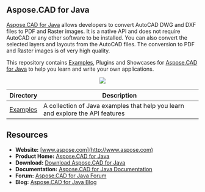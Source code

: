 ## Aspose.CAD for Java

[Aspose.CAD for Java](https://products.aspose.com/cad/java) allows developers to convert AutoCAD DWG and DXF files to PDF and Raster images. It is a native API and does not require AutoCAD or any other software to be installed. You can also convert the selected layers and layouts from the AutoCAD files. The conversion to PDF and Raster images is of very high quality.

This repository contains [Examples](Examples), Plugins and Showcases for [Aspose.CAD for Java](https://products.aspose.com/cad/java) to help you learn and write your own applications.

<p align="center">

  <a title="Download complete Aspose.CAD for Java source code" href="https://github.com/aspose-cad/Aspose.CAD-for-Java/archive/master.zip">
	<img src="http://i.imgur.com/hwNhrGZ.png" />
  </a>
</p>

Directory | Description
--------- | -----------
[Examples](Examples)  | A collection of Java examples that help you learn and explore the API features

## Resources

+ **Website:** [www.aspose.com](http://www.aspose.com)
+ **Product Home:** [Aspose.CAD for Java](https://products.aspose.com/cad/java)
+ **Download:** [Download Aspose.CAD for Java](https://downloads.aspose.com/cad/java)
+ **Documentation:** [Aspose.CAD for Java Documentation](https://docs.aspose.com/display/cadjava/Home)
+ **Forum:** [Aspose.CAD for Java Forum](https://forum.aspose.com/c/cad)
+ **Blog:** [Aspose.CAD for Java Blog](https://blog.aspose.com/category/aspose-products/aspose.cad-product-family/)
